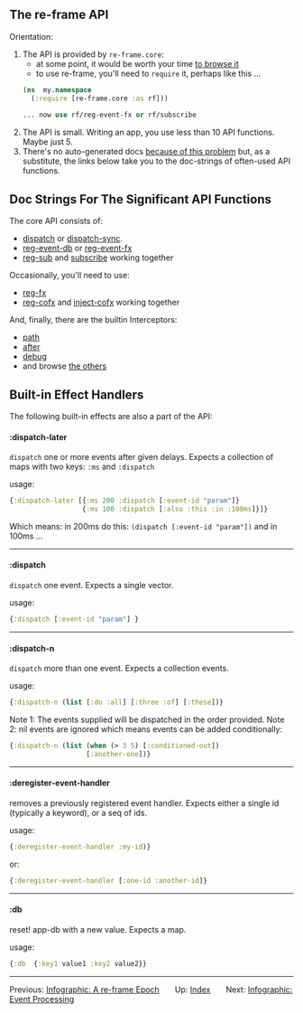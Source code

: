 ## The re-frame API

Orientation:
  1. The API is provided by `re-frame.core`: 
     - at some point, it would be worth your time [to browse it](/src/re_frame/core.cljc)
     - to use re-frame, you'll need to `require` it, perhaps like this ...
     ```clj
     (ns  my.namespace
       (:require [re-frame.core :as rf]))
                 
     ... now use rf/reg-event-fx or rf/subscribe
     ```
  2. The API is small. Writing an app, you use less than 10 API functions. Maybe just 5.
  3. There's no auto-generated docs [because of this problem](/src/re_frame/core.cljc#L23-L36) 
     but, as a substitute, 
     the links below take you to the doc-strings of often-used API functions.

## Doc Strings For The Significant API Functions 

The core API consists of: 
  - [dispatch](/src/re_frame/router.cljc#L229-L239) or [dispatch-sync](/src/re_frame/router.cljc#L247-L259).
  - [reg-event-db](/src/re_frame/core.cljc#L71-L80) or [reg-event-fx](/src/re_frame/core.cljc#L87-L97) 
  - [reg-sub](/src/re_frame/subs.cljc#L176-L261) and [subscribe](/src/re_frame/subs.cljc#L67-L107) working together

Occasionally, you'll need to use:  
  - [reg-fx](/src/re_frame/fx.cljc#L17-L40)
  - [reg-cofx](/src/re_frame/cofx.cljc#L14-L22) and [inject-cofx](/src/re_frame/cofx.cljc#L29-L80) working together
     
And, finally, there are the builtin Interceptors:
  - [path](/src/re_frame/std_interceptors.cljc#L152-L176)
  - [after](/src/re_frame/std_interceptors.cljc#L264-L274)
  - [debug](/src/re_frame/std_interceptors.cljc#L13-L38)
  - and browse [the others](/src/re_frame/std_interceptors.cljc)
  

## Built-in Effect Handlers

The following built-in effects are also a part of the API:  

#### :dispatch-later

`dispatch` one or more events after given delays. Expects a collection
of maps with two keys: `:ms` and `:dispatch`

usage:
```clj
{:dispatch-later [{:ms 200 :dispatch [:event-id "param"]}    
                  {:ms 100 :dispatch [:also :this :in :100ms]}]}
```

Which means: in 200ms do this: `(dispatch [:event-id "param"])` and in 100ms ...

*** 

#### :dispatch

`dispatch` one event. Expects a single vector.

usage:
```clj
{:dispatch [:event-id "param"] }
```

***
 
#### :dispatch-n

`dispatch` more than one event. Expects a collection events. 

usage:
```clj
{:dispatch-n (list [:do :all] [:three :of] [:these])}
```
Note 1: The events supplied will be dispatched in the order provided.
Note 2: nil events are ignored which means events can be added
conditionally:
```clj
{:dispatch-n (list (when (> 3 5) [:conditioned-out])
                   [:another-one])}
```

*** 
#### :deregister-event-handler

removes a previously registered event handler. Expects either a single id
(typically a keyword), or a seq of ids.

usage:
```clj
{:deregister-event-handler :my-id)}
```
or:
```clj
{:deregister-event-handler [:one-id :another-id]}
```
*** 
#### :db

reset! app-db with a new value. Expects a map. 

usage:
```clj
{:db  {:key1 value1 :key2 value2}}
```

*** 

Previous:  [Infographic: A re-frame Epoch](AnEpoch.md)&nbsp;&nbsp;&nbsp;&nbsp;&nbsp;&nbsp;
Up:  [Index](README.md)&nbsp;&nbsp;&nbsp;&nbsp;&nbsp;&nbsp;
Next: [Infographic: Event Processing](EventHandlingInfographic.md)&nbsp;&nbsp;&nbsp;&nbsp;&nbsp;&nbsp;


<!-- START doctoc generated TOC please keep comment here to allow auto update -->
<!-- DON'T EDIT THIS SECTION, INSTEAD RE-RUN doctoc TO UPDATE -->
<!-- END doctoc generated TOC please keep comment here to allow auto update -->
